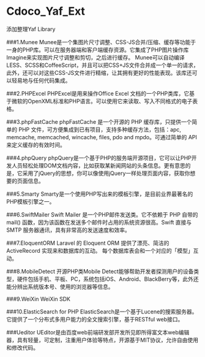 Cdoco_Yaf_Ext
=============

添加整理Yaf Library

###1.Munee 
  Munee是一个集图片尺寸调整、CSS-JS合并/压缩、缓存等功能于一身的PHP库。可以在服务器端和客户端缓存资源。它集成了PHP图片操作库Imagine来实现图片尺寸调整和剪切，之后进行缓存。
  Munee可以自动编译LESS、SCSS和CoffeeScript，并且可以把CSS+JS文件合并成一个单一的请求，此外，还可以对这些CSS-JS文件进行精缩，让其拥有更好的性能表现。该库还可以轻易地与任何代码集成。

###2.PHPExcel
  PHPExcel是用来操作Office Excel 文档的一个PHP类库，它基于微软的OpenXML标准和PHP语言。可以使用它来读取、写入不同格式的电子表格。

###3.phpFastCache
  phpFastCache 是一个开源的 PHP 缓存库，只提供一个简单的 PHP 文件，可方便集成到已有项目，支持多种缓存方法，包括：apc, memcache, memcached, wincache, files, pdo and mpdo。可通过简单的 API 来定义缓存的有效时间。

###4.phpQuery
  phpQuery是一个基于PHP的服务端开源项目，它可以让PHP开发人员轻松处理DOM文档内容，比如获取某新闻网站的头条信息。更有意思的是，它采用了jQuery的思想，你可以像使用jQuery一样处理页面内容，获取你想要的页面信息。

###5.Smarty
  Smarty是一个使用PHP写出来的模板引擎，是目前业界最著名的PHP模板引擎之一。

###6.SwiftMailer
  Swift Mailer 是一个PHP邮件发送类。它不依赖于 PHP 自带的mail() 函数，因为该函数在发送多个邮件时占用的系统资源很高。Swift 直接与 SMTP 服务器通讯，具有非常高的发送速度和效率。

###7.EloquentORM 
  Laravel 的 Eloquent ORM 提供了漂亮、简洁的 ActiveRecord 实现来和数据库的互动。 每个数据库表会和一个对应的「模型」互动。

###8.MobileDetect
  开源PHP类Mobile Detect能够帮助开发者探测用户的设备类型，硬件包括手机、平板、PC，系统包括iOS、Android、BlackBerry等，此外还能分辨出系统版本号、使用的浏览器等信息。

###9.WeiXin
  WeiXin SDK

###10.ElasticSearch for PHP
  ElasticSearch是一个基于Lucene的搜索服务器。它提供了一个分布式多用户能力的全文搜索引擎，基于RESTful web接口。

###Ueditor
  UEditor是由百度web前端研发部开发所见即所得富文本web编辑器，具有轻量，可定制，注重用户体验等特点，开源基于MIT协议，允许自由使用和修改代码。
